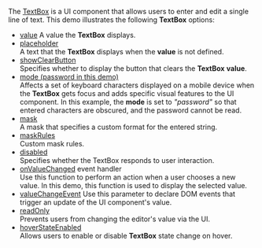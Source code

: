The [TextBox](/Documentation/ApiReference/UI_Widgets/dxTextBox/) is a UI component that allows users to enter and edit a single line of text. This demo illustrates the following  **TextBox** options:

- [value](/Documentation/ApiReference/UI_Widgets/dxTextBox/Configuration/#value) 
A value the **TextBox** displays.
- [placeholder](/Documentation/ApiReference/UI_Widgets/dxTextBox/Configuration/#placeholder)       
A text that the **TextBox** displays when the **value** is not defined.
- [showClearButton](/Documentation/ApiReference/UI_Widgets/dxTextBox/Configuration/#showClearButton)        
Specifies whether to display the button that clears the **TextBox** **value**.
- [mode (password in this demo)](/Documentation/ApiReference/UI_Widgets/dxTextBox/Configuration/#mode)        
Affects a set of keyboard characters displayed on a mobile device when the **TextBox** gets focus and adds specific visual features to the UI component. In this example, the **mode** is set to *"password"* so that entered characters are obscured, and the password cannot be read.
- [mask](/Documentation/ApiReference/UI_Widgets/dxTextBox/Configuration/#mask)        
A mask that specifies a custom format for the entered string.
- [maskRules](/Documentation/ApiReference/UI_Widgets/dxTextBox/Configuration/#maskRules)        
Custom mask rules.
- [disabled](/Documentation/ApiReference/UI_Widgets/dxTextBox/Configuration/#disabled)        
Specifies whether the TextBox responds to user interaction.
- [onValueChanged](/Documentation/ApiReference/UI_Widgets/dxTextBox/Configuration/#onValueChanged) event handler      
Use this function to perform an action when a user chooses a new value. In this demo, this function is used to display the selected value.
- [valueChangeEvent](/Documentation/ApiReference/UI_Widgets/dxTextBox/Configuration/#valueChangeEvent) 
Use this parameter to declare DOM events that trigger an update of the UI component's value.
- [readOnly](/Documentation/ApiReference/UI_Widgets/dxTextBox/Configuration/#readOnly)     
Prevents users from changing the editor's value via the UI.
- [hoverStateEnabled](/Documentation/ApiReference/UI_Widgets/dxTextBox/Configuration/#hoverStateEnabled)        
Allows users to enable or disable **TextBox** state change on hover.
